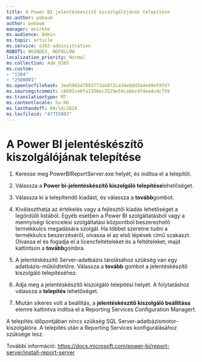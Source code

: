 ```yaml
---
title: A Power BI jelentéskészítő kiszolgálójának telepítése
ms.author: pebaum
author: pebaum
manager: mnirkhe
ms.audience: Admin
ms.topic: article
ms.service: o365-administration
ROBOTS: NOINDEX, NOFOLLOW
localization_priority: Normal
ms.collection: Adm_O365
ms.custom:
- "1304"
- "2500001"
ms.openlocfilehash: 3ea596547093773ab872ca34e8dd3a4e49e59fd7
ms.sourcegitcommit: c6692ce0fa1358ec3529e59ca0ecdfdea4cdc759
ms.translationtype: MT
ms.contentlocale: hu-HU
ms.lasthandoff: 09/14/2020
ms.locfileid: "47755097"
---
```

# <a name="install-power-bi-report-server"></a>A Power BI jelentéskészítő kiszolgálójának telepítése

1. Keresse meg PowerBIReportServer.exe helyét, és indítsa el a telepítőt.

2. Válassza a **Power bi-jelentéskészítő kiszolgáló telepítése**lehetőséget.

3. Válassza ki a telepítendő kiadást, és válassza a **tovább**gombot.

4. Kiválaszthatja az értékelés vagy a fejlesztői kiadás lehetőséget a legördülő listából.  Egyéb esetben a Power BI szolgáltatásból vagy a mennyiségi licencelési szolgáltatási központból beszerezhető termékkulcs megadására szolgál. Ha többet szeretne tudni a termékkulcs beszerzéséről, olvassa el az első lépések című szakaszt. Olvassa el és fogadja el a licencfeltételeket és a feltételeket, majd kattintson a **tovább**gombra.

5. A jelentéskészítő Server-adatbázis tárolásához szükség van egy adatbázis-működtetőre. Válassza a **tovább** gombot a jelentéskészítő kiszolgáló telepítéséhez.

6. Adja meg a jelentéskészítő kiszolgáló telepítési helyét. A folytatáshoz válassza a **telepítés** lehetőséget.

7. Miután sikeres volt a beállítás, a **jelentéskészítő kiszolgáló beállítása** elemre kattintva indítsa el a Reporting Services Configuration Managert.

A telepítés időpontjában nincs szükség SQL Server-adatbázismotor-kiszolgálóra. A telepítés után a Reporting Services konfigurálásához szüksége lesz.

További információ: https://docs.microsoft.com/power-bi/report-server/install-report-server
